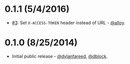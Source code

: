 0.1.1 (5/4/2016)
================

* [#3](https://github.com/artsy/omniauth-artsy/pull/3): Set `X-ACCESS-TOKEN` header instead of URL - [@alloy](https://github.com/alloy).

0.1.0 (8/25/2014)
=================

* Initial public release - [@dylanfareed](https://github.com/dylanfareed), [@dblock](https://github.com/dblock).
